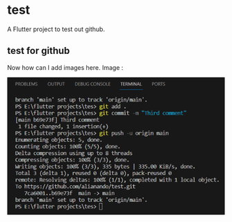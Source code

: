 # test

A Flutter project to test out github.

## test for github
Now how can I add images here.
Image :

<img loading="lazy" width="600px" src="./lib/assets/git_readme/Screenshot 2024-01-28 123050.png" alt="screenshot png" />